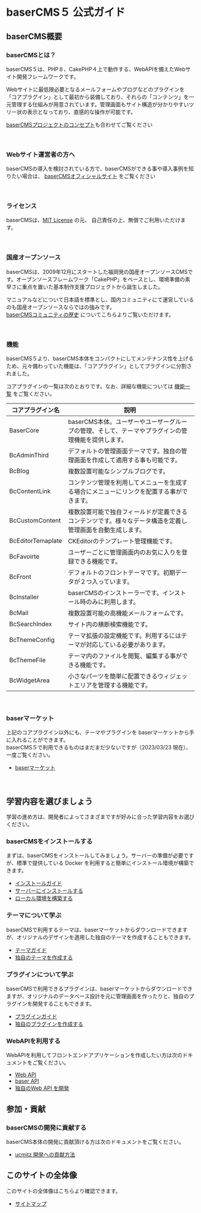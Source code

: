 # baserCMS５ 公式ガイド

## baserCMS概要
<div class="topics">
<h3>baserCMSとは？</h3>
<p>baserCMS５は、PHP８、CakePHP４上で動作する、WebAPIを備えたWebサイト開発フレームワークです。</p>

<p>Webサイトに最低限必要となるメールフォームやブログなどのプラグインを「コアプラグイン」として最初から装備しており、それらの「コンテンツ」を一元管理する仕組みが用意されています。管理画面もサイト構造が分かりやすいツリー状の表示となっており、直感的な操作が可能です。</p>

<p><a href="https://basercms.net/community/concept" target="_blank">baserCMSプロジェクトのコンセプト</a>も合わせてご覧ください</p>
</div>

　
### Webサイト運営者の方へ

baserCMSの導入を検討されている方で、baserCMSができる事や導入事例を知りたい場合は、
[baserCMSオフィシャルサイト](https://basercms.net) をご覧ください

　
### ライセンス
baserCMSは、[MIT License](https://licenses.opensource.jp/MIT/MIT.html) の元、 自己責任の上、無償でご利用いただけます。

　
### 国産オープンソース
baserCMSは、2009年12月にスタートした福岡発の国産オープンソースCMSです。オープンソースフレームワーク「CakePHP」をベースとし、環境準備の素早さに重点を置いた基本制作支援プロジェクトから誕生しました。

マニュアルなどについて日本語を標準とし、国内コミュニティにて運営しているのも国産オープンソースならではの強みです。  
[baserCMSコミュニティの歴史](https://basercms.net/community/history) についてこちらよりご覧いただけます。

　
### 機能
baserCMS５より、baserCMS本体をコンパクトにしてメンテナンス性を上げるため、元々備わっていた機能は、「コアプラグイン」としてプラグインに分割されました。

コアプラグインの一覧は次のとおりです。なお、詳細な機能については [機能一覧](functions.md) をご覧ください。

| コアプラグイン名          |  説明  |
|-------------------| ---- |
| BaserCore         |  baserCMS本体。ユーザーやユーザーグループの管理、そして、テーマやプラグインの管理機能を提供します。  |
| BcAdminThird      | デフォルトの管理画面テーマです。独自の管理画面を作成して適用する事も可能です。 |
| BcBlog            | 複数設置可能なシンプルブログです。 |
| BcContentLink     | コンテンツ管理を利用してメニューを生成する場合にメニューにリンクを配置する事ができます。 |
| BcCustomContent   | 複数設置可能で独自フィールドが定義できるコンテンツです。様々なデータ構造を定義し管理画面を自動生成します。 |
| BcEditorTemaplate | CKEditorのテンプレート管理機能です。 |
| BcFavoirte        | ユーザーごとに管理画面内のお気に入りを登録できる機能です。 |
| BcFront           | デフォルトのフロントテーマです。初期データが２つ入っています。|
| BcInstaller       | baserCMSのインストーラーです。インストール時のみに利用します。 |
| BcMail            | 複数設置可能の高機能メールフォームです。 | 
| BcSearchIndex     | サイト内の横断検索機能です。 |
| BcThemeConfig     | テーマ拡張の設定機能です。利用するにはテーマが対応している必要があります。 |
| BcThemeFile       | テーマ内のファイルを閲覧、編集する事ができる機能です。 |
| BcWidgetArea      | 小さなパーツを簡単に配置できるウィジェットエリアを管理する機能です。 |

　
### baserマーケット
上記のコアプラグイン以外にも、テーマやプラグインを baserマーケットから手に入れることができます。  
baserCMS５で利用できるものはまだまだ少ないですが（2023/03/23 現在）、一度ご覧ください。

- [baserマーケット](market)

　
## 学習内容を選びましょう
学習の進め方は、開発者によってさまざまですが好みに合った学習内容をお選びください。

### baserCMSをインストールする
まずは、baserCMSをインストールしてみましょう。サーバーの準備が必要ですが、標準で提供している Docker を利用すると簡単にインストール環境が構築できます。
- [インストールガイド](introduce/index)
- [サーバーにインストールする](introduce/install)
- [ローカル環境を構築する](introduce/build_local_env.md)

### テーマについて学ぶ
baserCMSで利用するテーマは、baserマーケットからダウンロードできますが、オリジナルのデザインを適用した独自のテーマを作成することもできます。
- [テーマガイド](theme/index)
- [独自のテーマを作成する](theme/development/index)

### プラグインについて学ぶ
baserCMSで利用できるプラグインは、baserマーケットからダウンロードできますが、オリジナルのデータベース設計を元に管理画面を作ったりと、独自のプラグインを開発することもできます。
- [プラグインガイド](plugin/index)
- [独自のプラグインを作成する](plugin/development/index)

### WebAPIを利用する
WebAPIを利用してフロントエンドアプリケーションを作成したい方は次のドキュメントをご覧ください。  
- [Web API](web_api/index)
- [baser API](web_api/baser_api/index)
- [独自のWeb API を開発](web_api/develop_api)

## 参加・貢献
### baserCMSの開発に貢献する
baserCMS本体の開発に貢献頂ける方は次のドキュメントをご覧ください。  
- [ucmitz 開発への貢献方法](./ucmitz/index)


## このサイトの全体像
このサイトの全体像はこちらより確認できます。

- [サイトマップ](sitemap)



　
